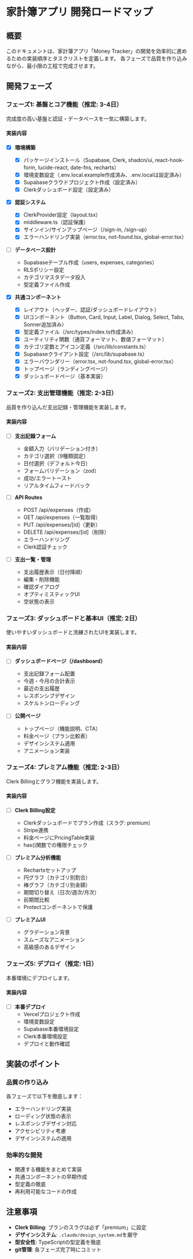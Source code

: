 # 家計簿アプリ 開発ロードマップ
 
## 概要
 
このドキュメントは、家計簿アプリ「Money Tracker」の開発を効率的に進めるための実装順序とタスクリストを定義します。
各フェーズで品質を作り込みながら、最小限の工程で完成させます。
 
## 開発フェーズ
 
### フェーズ1: 基盤とコア機能（推定: 3-4日）
 
完成度の高い基盤と認証・データベースを一気に構築します。
 
#### 実装内容
- [x] **環境構築**
  - [x] パッケージインストール（Supabase, Clerk, shadcn/ui, react-hook-form, lucide-react, date-fns, recharts）
  - [x] 環境変数設定（.env.local.example作成済み、.env.localは設定済み）
  - [x] Supabaseクラウドプロジェクト作成（設定済み）
  - [x] Clerkダッシュボード設定（設定済み）
 
- [x] **認証システム**
  - [x] ClerkProvider設定（layout.tsx）
  - [x] middleware.ts（認証保護）
  - [x] サインイン/サインアップページ（/sign-in, /sign-up）
  - [x] エラーハンドリング実装（error.tsx, not-found.tsx, global-error.tsx）
 
- [ ] **データベース設計**
  - Supabaseテーブル作成（users, expenses, categories）
  - RLSポリシー設定
  - カテゴリマスタデータ投入
  - 型定義ファイル作成
 
- [x] **共通コンポーネント**
  - [x] レイアウト（ヘッダー、認証/ダッシュボードレイアウト）
  - [x] UIコンポーネント（Button, Card, Input, Label, Dialog, Select, Tabs, Sonner追加済み）
  - [x] 型定義ファイル（/src/types/index.ts作成済み）
  - [x] ユーティリティ関数（通貨フォーマット、数値フォーマット）
  - [x] カテゴリ定数とアイコン定義（/src/lib/constants.ts）
  - [x] Supabaseクライアント設定（/src/lib/supabase.ts）
  - [x] エラーバウンダリー（error.tsx, not-found.tsx, global-error.tsx）
  - [x] トップページ（ランディングページ）
  - [x] ダッシュボードページ（基本実装）
 
### フェーズ2: 支出管理機能（推定: 2-3日）
 
品質を作り込んだ支出記録・管理機能を実装します。
 
#### 実装内容
- [ ] **支出記録フォーム**
  - 金額入力（バリデーション付き）
  - カテゴリ選択（9種類固定）
  - 日付選択（デフォルト今日）
  - フォームバリデーション（zod）
  - 成功/エラートースト
  - リアルタイムフィードバック
 
- [ ] **API Routes**
  - POST /api/expenses（作成）
  - GET /api/expenses（一覧取得）
  - PUT /api/expenses/[id]（更新）
  - DELETE /api/expenses/[id]（削除）
  - エラーハンドリング
  - Clerk認証チェック
 
- [ ] **支出一覧・管理**
  - 支出履歴表示（日付降順）
  - 編集・削除機能
  - 確認ダイアログ
  - オプティミスティックUI
  - 空状態の表示
 
### フェーズ3: ダッシュボードと基本UI（推定: 2日）
 
使いやすいダッシュボードと洗練されたUIを実装します。
 
#### 実装内容
- [ ] **ダッシュボードページ（/dashboard）**
  - 支出記録フォーム配置
  - 今週・今月の合計表示
  - 最近の支出履歴
  - レスポンシブデザイン
  - スケルトンローディング
 
- [ ] **公開ページ**
  - トップページ（機能説明、CTA）
  - 料金ページ（プラン比較表）
  - デザインシステム適用
  - アニメーション実装
 
### フェーズ4: プレミアム機能（推定: 2-3日）
 
Clerk Billingとグラフ機能を実装します。
 
#### 実装内容
- [ ] **Clerk Billing設定**
  - Clerkダッシュボードでプラン作成（スラグ: premium）
  - Stripe連携
  - 料金ページにPricingTable実装
  - has()関数での権限チェック
 
- [ ] **プレミアム分析機能**
  - Rechartsセットアップ
  - 円グラフ（カテゴリ別割合）
  - 棒グラフ（カテゴリ別金額）
  - 期間切り替え（日次/週次/月次）
  - 前期間比較
  - Protectコンポーネントで保護
 
- [ ] **プレミアムUI**
  - グラデーション背景
  - スムーズなアニメーション
  - 高級感のあるデザイン
 
### フェーズ5: デプロイ（推定: 1日）
 
本番環境にデプロイします。
 
#### 実装内容
- [ ] **本番デプロイ**
  - Vercelプロジェクト作成
  - 環境変数設定
  - Supabase本番環境設定
  - Clerk本番環境設定
  - デプロイと動作確認
 
## 実装のポイント
 
### 品質の作り込み
各フェーズで以下を徹底します：
- エラーハンドリング実装
- ローディング状態の表示
- レスポンシブデザイン対応
- アクセシビリティ考慮
- デザインシステムの適用
 
### 効率的な開発
- 関連する機能をまとめて実装
- 共通コンポーネントの早期作成
- 型定義の徹底
- 再利用可能なコードの作成
 
## 注意事項
 
- **Clerk Billing**: プランのスラグは必ず「premium」に設定
- **デザインシステム**: `.claude/design_system.md`を厳守
- **型安全性**: TypeScriptの型定義を徹底
- **git管理**: 各フェーズ完了時にコミット